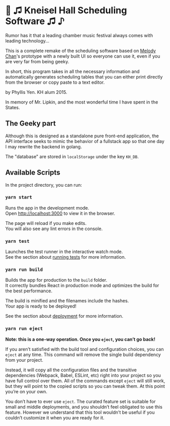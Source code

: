 # 🎼 ♫ Kneisel Hall Scheduling Software ♫ ♪


Rumor has it that a leading chamber music festival always comes with leading technology...

This is a complete remake of the scheduling software based on [Melody Chan](https://www.math.brown.edu/~mtchan/)'s prototype with a newly built UI so everyone can use it, even if you are very far from being geeky.

In short, this program takes in all the necessary information and automatically generates scheduling tables that you can either print directly from the browser or copy paste to a text editor.

by Phyllis Yen. KH alum 2015.

In memory of Mr. Lipkin, and the most wonderful time I have spent in the States.


## The Geeky part

Although this is designed as a standalone pure front-end application, the API interface seeks to mimic the behavior of a fullstack app so that one day I may rewrite the backend in golang. 

The "database" are stored in `localStorage` under the key `KH_DB`.

## Available Scripts

In the project directory, you can run:

### `yarn start`

Runs the app in the development mode.<br>
Open [http://localhost:3000](http://localhost:3000) to view it in the browser.

The page will reload if you make edits.<br>
You will also see any lint errors in the console.

### `yarn test`

Launches the test runner in the interactive watch mode.<br>
See the section about [running tests](https://facebook.github.io/create-react-app/docs/running-tests) for more information.

### `yarn run build`

Builds the app for production to the `build` folder.<br>
It correctly bundles React in production mode and optimizes the build for the best performance.

The build is minified and the filenames include the hashes.<br>
Your app is ready to be deployed!

See the section about [deployment](https://facebook.github.io/create-react-app/docs/deployment) for more information.

### `yarn run eject`

**Note: this is a one-way operation. Once you `eject`, you can’t go back!**

If you aren’t satisfied with the build tool and configuration choices, you can `eject` at any time. This command will remove the single build dependency from your project.

Instead, it will copy all the configuration files and the transitive dependencies (Webpack, Babel, ESLint, etc) right into your project so you have full control over them. All of the commands except `eject` will still work, but they will point to the copied scripts so you can tweak them. At this point you’re on your own.

You don’t have to ever use `eject`. The curated feature set is suitable for small and middle deployments, and you shouldn’t feel obligated to use this feature. However we understand that this tool wouldn’t be useful if you couldn’t customize it when you are ready for it.
